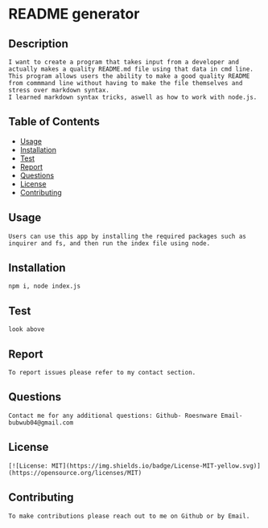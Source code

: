 # README generator
## Description
    
    I want to create a program that takes input from a developer and actually makes a quality README.md file using that data in cmd line.
    This program allows users the ability to make a good quality README from commmand line without having to make the file themselves and stress over markdown syntax.
    I learned markdown syntax tricks, aswell as how to work with node.js.

## Table of Contents

- [Usage](#usage)
- [Installation](#installation)
- [Test](#test)
- [Report](#report)
- [Questions](#questions)
- [License](#license)
- [Contributing](#contributing)

## Usage
    
    Users can use this app by installing the required packages such as inquirer and fs, and then run the index file using node.

## Installation
    
    npm i, node index.js

## Test 

    look above

## Report

    To report issues please refer to my contact section.

## Questions

    Contact me for any additional questions: Github- Roesnware Email- bubwub04@gmail.com
    
## License

    [![License: MIT](https://img.shields.io/badge/License-MIT-yellow.svg)](https://opensource.org/licenses/MIT)
    
## Contributing
    
    To make contributions please reach out to me on Github or by Email.
